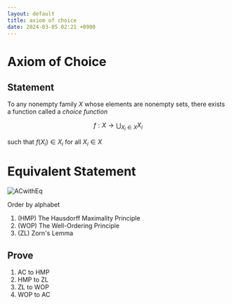```yaml
---
layout: default
title: axiom of choice
date: 2024-03-05 02:21 +0900
---
```

# Axiom of Choice
## Statement
To any nonempty family $X$ whose elements are nonempty sets,
there exists a function called a _choice function_

$$f : X \rightarrow \bigcup_{X_i \in X} X_i$$

such that $f(X_i) \in X_i$ for all $X_i \in X$

# Equivalent Statement
![ACwithEq](/assets/img/ac/ACwithEq.png)

Order by alphabet

1. (HMP) The Hausdorff Maximality Principle
2. (WOP) The Well-Ordering Principle
3. (ZL) Zorn's Lemma

## Prove
1. AC to HMP
2. HMP to ZL
3. ZL to WOP
4. WOP to AC
